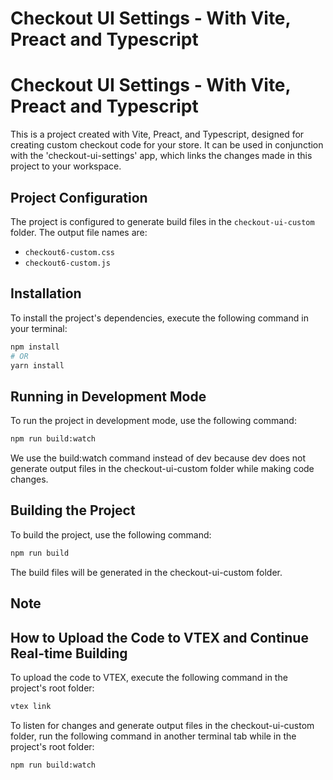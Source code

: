 # Checkout UI Settings - With Vite, Preact and Typescript

# Checkout UI Settings - With Vite, Preact and Typescript

This is a project created with Vite, Preact, and Typescript, designed for creating custom checkout code for your store. It can be used in conjunction with the 'checkout-ui-settings' app, which links the changes made in this project to your workspace.

## Project Configuration

The project is configured to generate build files in the `checkout-ui-custom` folder. The output file names are:

- `checkout6-custom.css`
- `checkout6-custom.js`

## Installation

To install the project's dependencies, execute the following command in your terminal:

```bash
npm install
# OR
yarn install
```

## Running in Development Mode

To run the project in development mode, use the following command:

```bash
npm run build:watch
```

We use the build:watch command instead of dev because dev does not generate output files in the checkout-ui-custom folder while making code changes.

## Building the Project

To build the project, use the following command:

```bash
npm run build
```

The build files will be generated in the checkout-ui-custom folder.

## Note


## How to Upload the Code to VTEX and Continue Real-time Building

To upload the code to VTEX, execute the following command in the project's root folder:

```bash
vtex link
```

To listen for changes and generate output files in the checkout-ui-custom folder, run the following command in another terminal tab while in the project's root folder:

```bash
npm run build:watch
```
